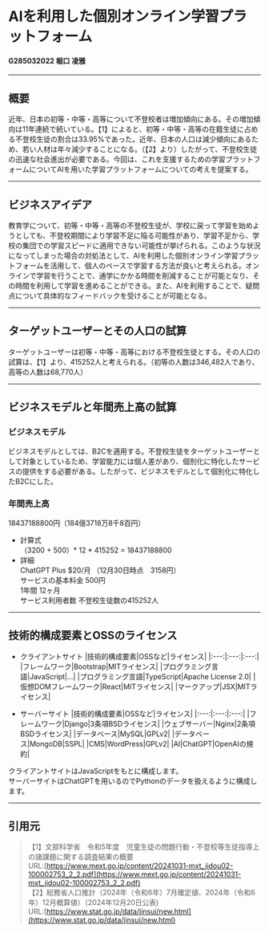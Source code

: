 # AIを利用した個別オンライン学習プラットフォーム

#### G285032022 堀口 凌雅

---

## 概要

近年、日本の初等・中等・高等について不登校者は増加傾向にある。その増加傾向は11年連続で続いている。【1】によると、初等・中等・高等の在籍生徒に占める不登校生徒の割合は33.95%であった。近年、日本の人口は減少傾向にあるため、若い人材は年々減少することになる。（【2】より）したがって、不登校生徒の迅速な社会進出が必要である。今回は、これを支援するための学習プラットフォームについてAIを用いた学習プラットフォームについての考えを提案する。

---

## ビジネスアイデア

教育学について、初等・中等・高等の不登校生徒が、学校に戻って学習を始めようとしても、不登校期間により学習不足に陥る可能性があり、学習不足から、学校の集団での学習スピードに適用できない可能性が挙げられる。このような状況になってしまった場合の対処法として、AIを利用した個別オンライン学習プラットフォームを活用して、個人のペースで学習する方法が良いと考えられる。オンラインで学習を行うことで、通学にかかる時間を削減することが可能となり、その時間を利用して学習を進めることができる。また、AIを利用することで、疑問点について具体的なフィードバックを受けることが可能となる。

---

## ターゲットユーザーとその人口の試算

ターゲットユーザーは初等・中等・高等における不登校生徒とする。その人口の試算は、【1】より、415252人と考えられる。（初等の人数は346,482人であり、高等の人数は68,770人）

---

## ビジネスモデルと年間売上高の試算

### ビジネスモデル

ビジネスモデルとしては、B2Cを適用する。不登校生徒をターゲットユーザーとして対象としているため、学習能力には個人差があり、個別化に特化したサービスの提供をする必要がある。したがって、ビジネスモデルとして個別化に特化したB2Cにした。

### 年間売上高

18437188800円（184億3718万8千8百円）

- 計算式  
（3200 + 500）* 12 * 415252 = 18437188800
- 詳細  
ChatGPT Plus $20/月 （12月30日時点　3158円）  
サービスの基本料金 500円  
1年間 12ヶ月  
サービス利用者数 不登校生徒数の415252人

---

## 技術的構成要素とOSSのライセンス

- クライアントサイト
|技術的構成要素|OSSなど|ライセンス|
|:---:|:---:|:---:|
|フレームワーク|Bootstrap|MITライセンス|
|プログラミング言語|JavaScript|...|
|プログラミング言語|TypeScript|Apache License 2.0|
|仮想DOMフレームワーク|React|MITライセンス|
|マークアップ|JSX|MITライセンス|

- サーバーサイト
|技術的構成要素|OSSなど|ライセンス|
|:---:|:---:|:---:|
|フレームワーク|Django|3条項BSDライセンス|
|ウェブサーバー|Nginx|2条項BSDライセンス|
|データベース|MySQL|GPLv2|
|データベース|MongoDB|SSPL|
|CMS|WordPress|GPLv2|
|AI|ChatGPT|OpenAIの規約|

クライアントサイトはJavaScriptをもとに構成します。  
サーバーサイトはChatGPTを用いるのでPythonのデータを扱えるように構成します。

---

## 引用元
>【1】文部科学省　令和5年度　児童生徒の問題行動・不登校等生徒指導上の諸課題に関する調査結果の概要  
>URL:[https://www.mext.go.jp/content/20241031-mxt_jidou02-100002753_2_2.pdf](https://www.mext.go.jp/content/20241031-mxt_jidou02-100002753_2_2.pdf)  
>【2】総務省人口推計（2024年（令和6年）7月確定値、2024年（令和6年）12月概算値）（2024年12月20日公表)  
>URL:[https://www.stat.go.jp/data/jinsui/new.html](https://www.stat.go.jp/data/jinsui/new.html)  

